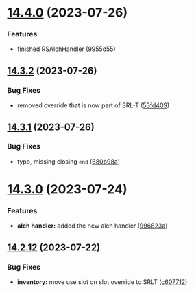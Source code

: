 # [14.4.0](https://github.com/Torwent/WaspLib/compare/v14.3.2...v14.4.0) (2023-07-26)


### Features

* finished RSAlchHandler ([9955d55](https://github.com/Torwent/WaspLib/commit/9955d55f6b1a1b6405614eb61aa3320dbc11d3ef))



## [14.3.2](https://github.com/Torwent/WaspLib/compare/v14.3.1...v14.3.2) (2023-07-26)


### Bug Fixes

* removed override that is now part of SRL-T ([53fd409](https://github.com/Torwent/WaspLib/commit/53fd409907e264a98b6cd647bdec3e09b6460f67))



## [14.3.1](https://github.com/Torwent/WaspLib/compare/v14.3.0...v14.3.1) (2023-07-26)


### Bug Fixes

* typo, missing closing `end` ([680b98a](https://github.com/Torwent/WaspLib/commit/680b98a9c54b279c35793fb357dab5edb1ba40b9))



# [14.3.0](https://github.com/Torwent/WaspLib/compare/v14.2.12...v14.3.0) (2023-07-24)


### Features

* **alch handler:** added the new alch handler ([996823a](https://github.com/Torwent/WaspLib/commit/996823aefabbfb8a4e08a09fee46690e376727e2))



## [14.2.12](https://github.com/Torwent/WaspLib/compare/v14.2.11...v14.2.12) (2023-07-22)


### Bug Fixes

* **inventory:** move use slot on slot override to SRLT ([c607712](https://github.com/Torwent/WaspLib/commit/c6077120680950b41c203a5241fe370551b20a1e))



